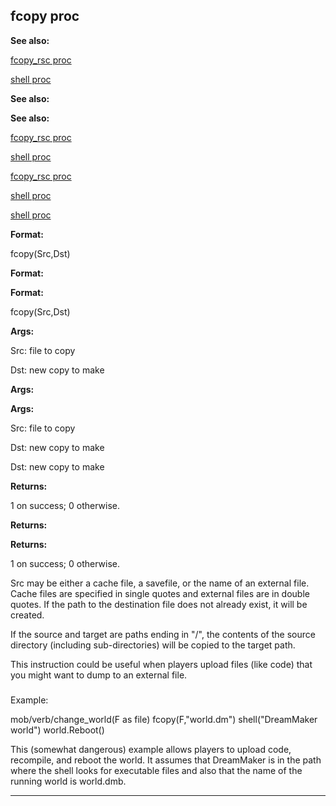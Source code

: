 

 fcopy proc
------------




**See also:** 


[fcopy\_rsc proc](#/proc/fcopy_rsc) 

[shell proc](#/proc/shell) 




**See also:** 

**See also:**

[fcopy\_rsc proc](#/proc/fcopy_rsc) 

[shell proc](#/proc/shell) 


[fcopy\_rsc proc](#/proc/fcopy_rsc)

[shell proc](#/proc/shell) 

[shell proc](#/proc/shell)


**Format:** 


 fcopy(Src,Dst)
 


**Format:** 

**Format:**

 fcopy(Src,Dst)



**Args:** 


 Src: file to copy
 
 Dst: new copy to make
 



**Args:** 

**Args:**

 Src: file to copy
 
 Dst: new copy to make
 


 Dst: new copy to make



**Returns:** 


 1 on success; 0 otherwise.
 


**Returns:** 

**Returns:**

 1 on success; 0 otherwise.


 Src may be either a cache file, a savefile, or the name of an external
file. Cache files are specified in single quotes and external files are in
double quotes. If the path to the destination file does not already exist,
it will be created.




 If the source and target are paths ending in "/", the contents of the
source directory (including sub-directories) will be copied to the target
path.




 This instruction could be useful when players upload files (like code)
that you might want to dump to an external file.



### 
 Example:



 mob/verb/change\_world(F as file)
 fcopy(F,"world.dm")
 shell("DreamMaker world")
 world.Reboot()


 This (somewhat dangerous) example allows players to upload code, recompile,
and reboot the world. It assumes that DreamMaker is in the path where the
shell looks for executable files and also that the name of the running world
is world.dmb.





---


